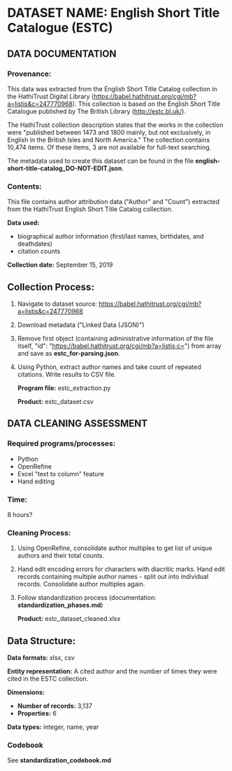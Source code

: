 # DATASET NAME: English Short Title Catalogue (ESTC)

## DATA DOCUMENTATION

### Provenance:

This data was extracted from the English Short Title Catalog collection in the HathiTrust Digital Library (<https://babel.hathitrust.org/cgi/mb?a=listis&c=247770968>). This collection is based on the English Short Title Catalogue published by The British Library (<http://estc.bl.uk/>).

The HathiTrust collection description states that the works in the collection were "published between 1473 and 1800 mainly, but not exclusively, in English in the British Isles and North America." The collection contains 10,474 items. Of these items, 3 are not available for full-text searching.

The metadata used to create this dataset can be found in the file **english-short-title-catalog_DO-NOT-EDIT.json**.

### Contents:

This file contains author attribution data ("Author" and "Count") extracted from the HathiTrust English Short Title Catalog collection.

**Data used:** 

- biographical author information (first/last names, birthdates, and deathdates)
- citation counts

**Collection date:** September 15, 2019



## Collection Process:

1. Navigate to dataset source: <https://babel.hathitrust.org/cgi/mb?a=listis&c=247770968>

2. Download metadata ("Linked Data (JSON)")

3. Remove first object (containing administrative information of the file itself, "id": "https://babel.hathitrust.org/cgi/mb?a=listis;c=") from array and save as **estc_for-parsing.json**.

4. Using Python, extract author names and take count of repeated citations. Write results to CSV file.

   **Program file:** estc_extraction.py

   **Product:** estc_dataset.csv



## DATA CLEANING ASSESSMENT

### Required programs/processes:

- Python
- OpenRefine
- Excel "text to column" feature
- Hand editing

### Time:

8 hours?

### Cleaning Process: 

1. Using OpenRefine, consolidate author multiples to get list of unique authors and their total counts.

2. Hand edit encoding errors for characters with diacritic marks. Hand edit records containing multiple author names - split out into individual records. Consolidate author multiples again.

3. Follow standardization process (documentation: **standardization_phases.md**)

   **Product:** estc_dataset_cleaned.xlsx



## Data Structure:

**Data formats:** xlsx, csv

**Entity representation:** A cited author and the number of times they were cited in the ESTC collection.

**Dimensions:** 

- **Number of records:** 3,137
- **Properties:** 6

**Data types:** integer, name, year

### Codebook

See **standardization_codebook.md**